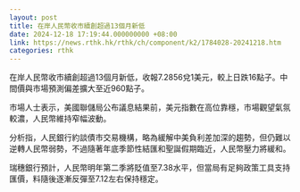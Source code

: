 ```yaml
---
layout: post
title: 在岸人民幣收市續創超過13個月新低
date: 2024-12-18 17:19:44.000000000 +08:00
link: https://news.rthk.hk/rthk/ch/component/k2/1784028-20241218.htm
categories: rthk
---
```


在岸人民幣收市續創超過13個月新低，收報7.2856兌1美元，較上日跌16點子。中間價與市場預測偏差擴大至近960點子。

市場人士表示，美國聯儲局公布議息結果前，美元指數在高位靠穩，市場觀望氣氛較濃，人民幣維持窄幅波動。

分析指，人民銀行約談債市交易機構，略為緩解中美負利差加深的趨勢，但仍難以逆轉人民幣弱勢，不過隨著年底季節性結匯和聖誕假期臨近，人民幣壓力將緩和。

瑞穗銀行預計，人民幣明年第二季將貶值至7.38水平，但當局有足夠政策工具支持匯價，料隨後逐漸反彈至7.12左右保持穩定。
